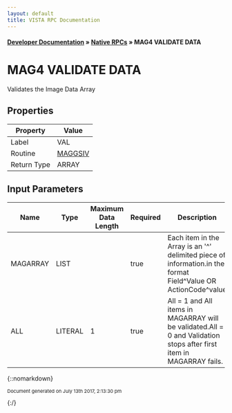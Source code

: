 ```yaml
---
layout: default
title: VISTA RPC Documentation
---
```


#### [Developer Documentation](../index) &#187; [Native RPCs](TableOfContents) &#187; MAG4 VALIDATE DATA<br/>
# MAG4 VALIDATE DATA

Validates the Image Data Array

## Properties

Property | Value
--- | ---
Label | VAL
Routine | [MAGGSIV](http://code.osehra.org/dox/Routine_MAGGSIV_source.html)
Return Type | ARRAY


## Input Parameters

Name | Type | Maximum Data Length | Required | Description
--- | --- | --- | --- | ---
MAGARRAY | LIST |  | true | Each item in the Array is an &#x27;^&#x27; delimited piece of information.in the format Field^Value  OR  ActionCode^value
ALL | LITERAL | 1 | true | All &#x3D; 1 and All items in MAGARRAY will be validated.All &#x3D; 0 and Validation stops after first item in MAGARRAY fails.



{::nomarkdown} <br/><p style="font-size: 11px">Document generated on July 13th 2017, 2:13:30 pm</p>{:/}